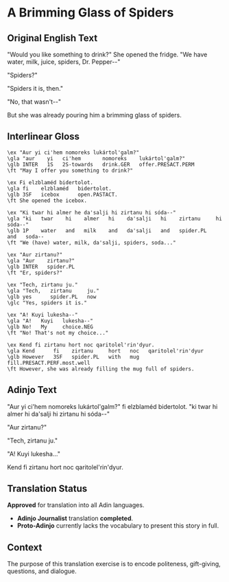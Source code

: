 # A Brimming Glass of Spiders

## Original English Text

"Would you like something to drink?" She opened the fridge. "We have water, milk, juice, spiders, Dr. Pepper--"

"Spiders?"

"Spiders it is, then."

"No, that wasn't--"

But she was already pouring him a brimming glass of spiders.

## Interlinear Gloss

```gloss
\ex "Aur yi ci'hem nomoreks lukártol'galm?"
\gla "aur    yi   ci'hem       nomoreks    lukártol'galm?"
\glb INTER   1S   2S-towards   drink.GER   offer.PRESACT.PERM
\ft "May I offer you something to drink?"
```
```gloss
\ex Fi elzblaméd bidertolot.
\gla fi    elzblaméd   bidertolot.
\glb 3SF   icebox      open.PASTACT.
\ft She opened the icebox.
```

```gloss
\ex "Ki twar hi almer he da'salji hi zirtanu hi sóda--"
\gla "ki   twar    hi    almer   hi    da'salji   hi    zirtanu     hi    sóda--"
\glb 1P    water   and   milk    and   da'salji   and   spider.PL   and   soda--
\ft "We (have) water, milk, da'salji, spiders, soda..."
```

```gloss
\ex "Aur zirtanu?"
\gla "Aur    zirtanu?"
\glb INTER   spider.PL
\ft "Er, spiders?"
```

```gloss
\ex "Tech, zirtanu ju."
\gla "Tech,   zirtanu     ju."
\glb yes      spider.PL   now
\glc "Yes, spiders it is."
```

```gloss
\ex "A! Kuyi lukesha--"
\gla "A!   Kuyi   lukesha--"
\glb No!   My     choice.NEG
\ft "No! That's not my choice..."
```

```gloss
\ex Kend fi zirtanu hort noc qaritolel'rin'dyur.
\gla Kend      fi    zirtanu     hort   noc   qaritolel'rin'dyur
\glb However   3SF   spider.PL   with   mug   fill.PRESACT.PERF.most.well
\ft However, she was already filling the mug full of spiders.
```

## Adinjo Text

"Aur yi ci'hem nomoreks lukártol'galm?" fi elzblaméd bidertolot. "ki twar hi almer hi da'salji hi zirtanu hi sóda--"

"Aur zirtanu?"

"Tech, zirtanu ju."

"A! Kuyi lukesha..."

Kend fi zirtanu hort noc qaritolel'rin'dyur.

## Translation Status

**Approved** for translation into all Adin languages.

* **Adinjo Journalist** translation **completed**.
* **Proto-Adinjo** currently lacks the vocabulary to present this story in full.

## Context

The purpose of this translation exercise is to encode politeness, gift-giving,
questions, and dialogue.
